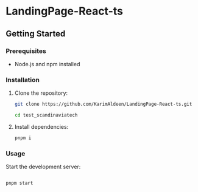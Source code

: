 # LandingPage-React-ts

## Getting Started

### Prerequisites

- Node.js and npm installed

### Installation

1. Clone the repository:

    ```bash
    git clone https://github.com/KarimAldeen/LandingPage-React-ts.git
    ```
    
    ```bash
    cd test_scandinaviatech
    ```

2. Install dependencies:

    ```bash
    pnpm i
    ```

### Usage

Start the development server:


```bash

pnpm start

